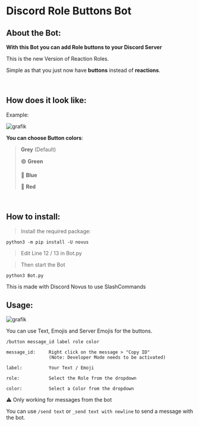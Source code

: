 # Discord Role Buttons Bot

## About the Bot:
**With this Bot you can add Role buttons to your Discord Server**

This is the new Version of Reaction Roles.

Simple as that you just now have **buttons** instead of **reactions**.

<br>

## How does it look like:

Example: 

![grafik](https://user-images.githubusercontent.com/5453796/168111030-494ae7c8-3935-4d58-a9eb-ab614ecba913.png)



__You can choose Button colors__:

>
> **Grey** (Default)
>
> 🟢 **Green** 
>
> 🔵 **Blue** 
>
> 🔴 **Red**

<br>

## How to install:
> Install the required package: 
```
python3 -m pip install -U novus
```
> Edit Line 12 / 13 in Bot.py



> Then start the Bot
```
python3 Bot.py
```

This is made with Discord Novus to use SlashCommands


## Usage:
![grafik](https://user-images.githubusercontent.com/5453796/168111287-61a837ab-484c-4fdb-aa44-210ddce690fe.png)

You can use Text, Emojis and Server Emojis for the buttons.
```
/button message_id label role color
```

```
message_id:     Right click on the message > "Copy ID" 
                (Note: Developer Mode needs to be activated)

label:          Your Text / Emoji

role:           Select the Role from the dropdown

color:          Select a Color from the dropdown
```
⚠️ Only working for messages from the bot

You can use `/send text` or `_send text with newline` to send a message with the bot.

